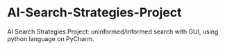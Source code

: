# AI-Search-Strategies-Project
AI Search Strategies Project: uninformed/informed search with GUI, using python language on PyCharm.
